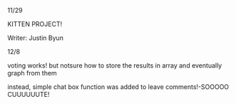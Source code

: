 11/29

KITTEN PROJECT!

Writer: Justin Byun


12/8

voting works! but notsure how to store the results in array and eventually graph from them

instead, simple chat box function was added to leave comments!-SOOOOO CUUUUUUTE!
